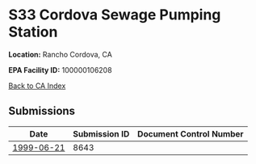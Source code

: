 # S33 Cordova Sewage Pumping Station

**Location:** Rancho Cordova, CA

**EPA Facility ID:** 100000106208

[Back to CA Index](../../index.md)

## Submissions

| Date | Submission ID | Document Control Number |
|------|--------------|-------------------------|
| [1999-06-21](submissions/8643.md) | 8643 |  |
